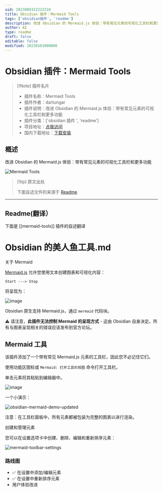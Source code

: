 ```yaml
---
uid: 2023080322222510
title: Obsidian 插件：Mermaid Tools
tags: ['obsidian插件', 'readme']
description: 改进 Obsidian 的 Mermaid.js 体验：带有常见元素的可视化工具栏和更多功能
author: AI
type: readme
draft: false
editable: false
modified: 20230101000000
---
```


# Obsidian 插件：Mermaid Tools

> [!Note] 插件名片
> - 插件名称：Mermaid Tools
> - 插件作者：dartungar
> - 插件说明：改进 Obsidian 的 Mermaid.js 体验：带有常见元素的可视化工具栏和更多功能
> - 插件分类：['obsidian 插件 ', 'readme']
> - 项目地址：[点我访问](https://github.com/dartungar/obsidian-mermaid)
> - 国内下载地址：[下载安装](https://pkmer.cn/products/plugin/pluginMarket/?mermaid-tools)

## 概述

改进 Obsidian 的 Mermaid.js 体验：带有常见元素的可视化工具栏和更多功能

![Mermaid Tools](https://cdn.pkmer.cn/covers/mermaid-tools.png!pkmer)

> [!tip] 原文出处
>
>下面自述文件的来源于 [Readme](https://ghproxy.net/https://raw.githubusercontent.com/dartungar/obsidian-mermaid/master/README.md)

---

## Readme(翻译）

下面是 [[mermaid-tools]] 插件的自述翻译

# Obsidian 的美人鱼工具.md

关于 Mermaid

[Mermaid.js](https://mermaid-js.github.io) 允许您使用文本创建图表和可视化内容：

```
Start ---> Stop
```

将呈现为：

![image](https://user-images.githubusercontent.com/36126057/205342377-80dfeb9d-d720-4efd-8102-5a737a23ba89.png)

Obsidian 原生支持 Mermaid.js，通过 `mermaid` 代码块。

⚠️ 请注意，**此插件无法控制 Mermaid 的呈现方式** - 这由 Obsidian 自身决定。所有与图表呈现相关的错误应该发布到官方论坛。

## Mermaid 工具

该插件添加了一个带有常见 Mermaid.js 元素的工具栏，因此您不必记住它们。

使用功能区图标或 `Mermaid: 打开工具栏视图` 命令打开工具栏。

单击元素将其粘贴到编辑器中。

![image](https://user-images.githubusercontent.com/36126057/205342717-a454097b-280e-4407-8029-a47fc45a80c8.png)

一个小演示：

![obsidian-mermaid-demo-updated](https://user-images.githubusercontent.com/36126057/214052070-780d4aab-6325-4729-b07b-836b395160fc.gif)

注意：在工具栏面板中，所有元素都被包装为完整的图表以进行渲染。

创建和管理元素

您可以在设置选项卡中创建、删除、编辑和重新排序元素：

![mermaid-toolbar-settings](https://user-images.githubusercontent.com/36126057/230771305-0f329ec5-f397-499b-99db-394249ff2316.gif)

### 路线图

- ✅ 在设置中添加/编辑元素
- ✅ 在设置中重新排序元素
- 用户体验改进



